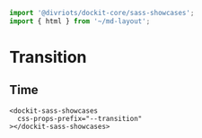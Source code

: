 ```js script
import '@divriots/dockit-core/sass-showcases';
import { html } from '~/md-layout';
```

# Transition

## Time

```html:html
<dockit-sass-showcases
  css-props-prefix="--transition"
></dockit-sass-showcases>
```

